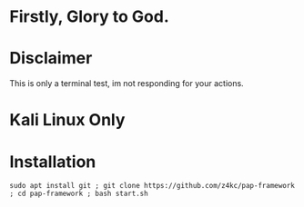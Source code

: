 # Firstly, Glory to God.

# Disclaimer
This is only a terminal test, im not responding for your actions.

# Kali Linux Only

# Installation

```console
sudo apt install git ; git clone https://github.com/z4kc/pap-framework ; cd pap-framework ; bash start.sh
```

